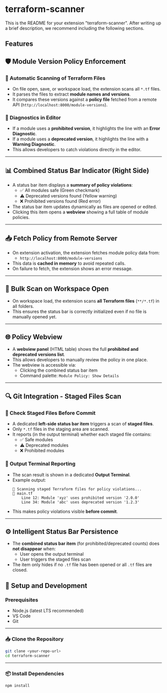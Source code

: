 # terraform-scanner

This is the README for your extension "terraform-scanner". After writing up a brief description, we recommend including the following sections.

## Features

## 🛡️ Module Version Policy Enforcement

### 🔎 Automatic Scanning of Terraform Files
- On file open, save, or workspace load, the extension scans all `*.tf` files.
- It parses the files to extract **module names and versions**.
- It compares these versions against a **policy file** fetched from a remote API (`http://localhost:8000/module-versions`).

### 🚨 Diagnostics in Editor
- If a module uses a **prohibited version**, it highlights the line with an **Error Diagnostic**.
- If a module uses a **deprecated version**, it highlights the line with a **Warning Diagnostic**.
- This allows developers to catch violations directly in the editor.

---

## 📊 Combined Status Bar Indicator (Right Side)
- A status bar item displays a **summary of policy violations**:
    - ✅ All modules safe (Green checkmark)
    - ⚠️ Deprecated versions found (Yellow warning)
    - ❌ Prohibited versions found (Red error)
- The status bar item updates dynamically as files are opened or edited.
- Clicking this item opens a **webview** showing a full table of module policies.

---

## 📥 Fetch Policy from Remote Server
- On extension activation, the extension fetches module policy data from:
    - `http://localhost:8000/module-versions`
- This data is **cached in memory** to avoid repeated calls.
- On failure to fetch, the extension shows an error message.

---

## 📂 Bulk Scan on Workspace Open
- On workspace load, the extension scans **all Terraform files** (`**/*.tf`) in all folders.
- This ensures the status bar is correctly initialized even if no file is manually opened yet.

---

## 🌐 Policy Webview
- A **webview panel** (HTML table) shows the full **prohibited and deprecated versions list**.
- This allows developers to manually review the policy in one place.
- The webview is accessible via:
    - Clicking the combined status bar item
    - Command palette: `Module Policy: Show Details`

---

## 🔍 Git Integration - Staged Files Scan

### 📄 Check Staged Files Before Commit
- A dedicated **left-side status bar item** triggers a scan of **staged files**.
- Only `*.tf` files in the staging area are scanned.
- It reports (in the output terminal) whether each staged file contains:
    - ✅ Safe modules
    - ⚠️ Deprecated modules
    - ❌ Prohibited modules

### 📜 Output Terminal Reporting
- The scan result is shown in a dedicated **Output Terminal**.
- Example output:
    ```
    🔎 Scanning staged Terraform files for policy violations...
    📄 main.tf
        Line 12: Module 'xyz' uses prohibited version '2.0.0'
        Line 34: Module 'abc' uses deprecated version '1.2.3'
    ```
- This makes policy violations visible **before commit**.

---

## ⚙️ Intelligent Status Bar Persistence
- The **combined status bar item** (for prohibited/deprecated counts) does **not disappear** when:
    - User opens the output terminal
    - User triggers the staged files scan
- The item only hides if no `.tf` file has been opened or all `.tf` files are closed.

## 🚀 Setup and Development

### Prerequisites
- Node.js (latest LTS recommended)
- VS Code
- Git

---

### 📥 Clone the Repository
```bash
git clone <your-repo-url>
cd terraform-scanner
```

---

### 📦 Install Dependencies
```bash
npm install
```
